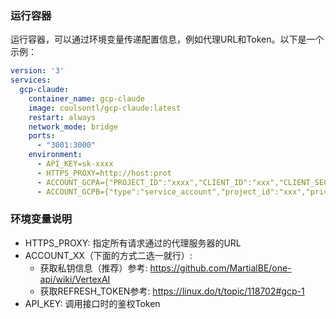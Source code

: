 ### 运行容器
运行容器，可以通过环境变量传递配置信息，例如代理URL和Token。以下是一个示例：

```yaml
version: '3'
services:
  gcp-claude:
    container_name: gcp-claude
    image: coulsontl/gcp-claude:latest
    restart: always
    network_mode: bridge
    ports:
      - "3001:3000"
    environment:
      - API_KEY=sk-xxxx
      - HTTPS_PROXY=http://host:prot
      - ACCOUNT_GCPA={"PROJECT_ID":"xxxx","CLIENT_ID":"xxx","CLIENT_SECRET":"xxx","REFRESH_TOKEN":"xxxx"}
      - ACCOUNT_GCPB={"type":"service_account","project_id":"xxx","private_key_id":"xxx","private_key":"xxx","client_email":"xxx","client_id":"xxx","auth_uri":"xxx","token_uri":"xxx","auth_provider_x509_cert_url":"xxx","client_x509_cert_url":"xxx","universe_domain":"googleapis.com"}
```

### 环境变量说明
* HTTPS_PROXY: 指定所有请求通过的代理服务器的URL
* ACCOUNT_XX（下面的方式二选一就行）: 
  * 获取私钥信息（推荐）参考: https://github.com/MartialBE/one-api/wiki/VertexAI
  * 获取REFRESH_TOKEN参考: https://linux.do/t/topic/118702#gcp-1
* API_KEY: 调用接口时的鉴权Token
